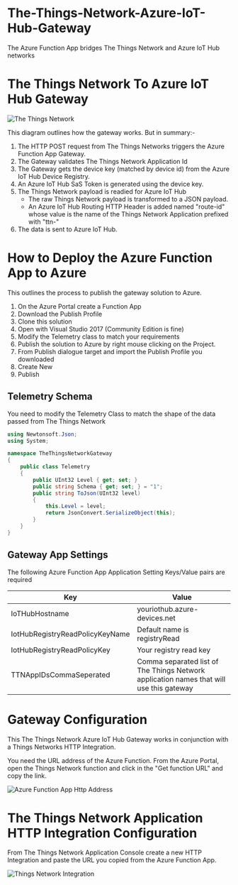 # The-Things-Network-Azure-IoT-Hub-Gateway
The Azure Function App bridges The Things Network and Azure IoT Hub networks

# The Things Network To Azure IoT Hub Gateway

![The Things Network](https://raw.githubusercontent.com/gloveboxes/The-Things-Network-Azure-IoT-Hub-Gateway/master/Resources/Architecture.JPG)

This diagram outlines how the gateway works. But in summary:-

1. The HTTP POST request from The Things Networks triggers the Azure Function App Gateway.
2. The Gateway validates The Things Network Application Id
3. The Gateway gets the device key (matched by device id) from the Azure IoT Hub Device Registry.
4. An Azure IoT Hub SaS Token is generated using the device key.
5. The Things Network payload is readied for Azure IoT Hub
    * The raw Things Network payload is transformed to a JSON payload.
    * An Azure IoT Hub Routing HTTP Header is added named "route-id" whose value is the name of the Things Network Application prefixed with "ttn-" 
6. The data is sent to Azure IoT Hub. 

# How to Deploy the Azure Function App to Azure

This outlines the process to publish the gateway solution to Azure.

1. On the Azure Portal create a Function App
2. Download the Publish Profile
3. Clone this solution
4. Open with Visual Studio 2017 (Community Edition is fine)
4. Modify the Telemetry class to match your requirements
5. Publish the solution to Azure by right mouse clicking on the Project.
6. From Publish dialogue target and import the Publish Profile you downloaded
7. Create New
8. Publish




## Telemetry Schema

You need to modify the Telemetry Class to match the shape of the data passed from The Things Network

```c#
using Newtonsoft.Json;
using System;

namespace TheThingsNetworkGateway
{
    public class Telemetry
    {
        public UInt32 Level { get; set; }
        public string Schema { get; set; } = "1";
        public string ToJson(UInt32 level)
        {
            this.Level = level;
            return JsonConvert.SerializeObject(this);
        }
    }
}

```


## Gateway App Settings

The following Azure Function App Application Setting Keys/Value pairs are required


|Key|Value|
|-----|------|
|IoTHubHostname| youriothub.azure-devices.net|
|IotHubRegistryReadPolicyKeyName|Default name is registryRead |
|IotHubRegistryReadPolicyKey| Your registry read key|
|TTNAppIDsCommaSeperated| Comma separated list of The Things Network application names that will use this gateway|




# Gateway Configuration


This The Things Network Azure IoT Hub Gateway works in conjunction with a Things Networks HTTP Integration.

You need the URL address of the Azure Function. From the Azure Portal, open the Things Network function and click in the "Get function URL" and copy the link.

![Azure Function App Http Address](https://raw.githubusercontent.com/gloveboxes/The-Things-Network-Azure-IoT-Hub-Gateway/master/Resources/ThingsNetworkBridgeFunctionAppHttpTrigger.JPG)



# The Things Network Application HTTP Integration Configuration

From The Things Network Application Console create a new HTTP Integration and paste the URL you copied from the Azure Function App.

![Things Network Integration](https://raw.githubusercontent.com/gloveboxes/The-Things-Network-Azure-IoT-Hub-Gateway/master/Resources/TheThingsNetworkHttpIntegration.JPG)






